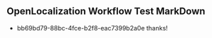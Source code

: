 ## OpenLocalization Workflow Test MarkDown
* bb69bd79-88bc-4fce-b2f8-eac7399b2a0e thanks!

<!--HONumber=Aug16_HO1-->



